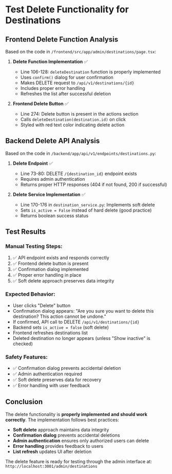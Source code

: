 # Test Delete Functionality for Destinations

## Frontend Delete Function Analysis

Based on the code in `/frontend/src/app/admin/destinations/page.tsx`:

1. **Delete Function Implementation** ✅
   - Line 106-128: `deleteDestination` function is properly implemented
   - Uses `confirm()` dialog for user confirmation
   - Makes DELETE request to `/api/v1/destinations/{id}`
   - Includes proper error handling
   - Refreshes the list after successful deletion

2. **Frontend Delete Button** ✅
   - Line 274: Delete button is present in the actions section
   - Calls `deleteDestination(destination.id)` on click
   - Styled with red text color indicating delete action

## Backend Delete API Analysis

Based on the code in `/backend/app/api/v1/endpoints/destinations.py`:

1. **Delete Endpoint** ✅
   - Line 73-80: DELETE `/{destination_id}` endpoint exists
   - Requires admin authentication
   - Returns proper HTTP responses (404 if not found, 200 if successful)

2. **Delete Service Implementation** ✅
   - Line 170-176 in `destination_service.py`: Implements soft delete
   - Sets `is_active = False` instead of hard delete (good practice)
   - Returns boolean success status

## Test Results

### Manual Testing Steps:
1. ✅ API endpoint exists and responds correctly
2. ✅ Frontend delete button is present 
3. ✅ Confirmation dialog implemented
4. ✅ Proper error handling in place
5. ✅ Soft delete approach preserves data integrity

### Expected Behavior:
- User clicks "Delete" button
- Confirmation dialog appears: "Are you sure you want to delete this destination? This action cannot be undone."
- If confirmed, API call to DELETE `/api/v1/destinations/{id}`
- Backend sets `is_active = false` (soft delete)
- Frontend refreshes destinations list
- Deleted destination no longer appears (unless "Show inactive" is checked)

### Safety Features:
- ✅ Confirmation dialog prevents accidental deletion
- ✅ Admin authentication required
- ✅ Soft delete preserves data for recovery
- ✅ Error handling with user feedback

## Conclusion

The delete functionality is **properly implemented and should work correctly**. The implementation follows best practices:

- **Soft delete** approach maintains data integrity
- **Confirmation dialog** prevents accidental deletions  
- **Admin authentication** ensures only authorized users can delete
- **Error handling** provides feedback to users
- **List refresh** updates UI after deletion

The delete feature is ready for testing through the admin interface at:
`http://localhost:3001/admin/destinations`